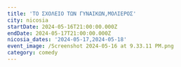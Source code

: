 ```yaml
---
title: 'ΤΟ ΣΧΟΛΕΙΟ ΤΩΝ ΓΥΝΑΙΚΩΝ,ΜΟΛΙΕΡΟΣ'
city: nicosia
startDate: 2024-05-16T21:00:00.000Z
endDate: 2024-05-17T21:00:00.000Z
nicosia_dates: '2024-05-17,2024-05-18'
event_image: /Screenshot 2024-05-16 at 9.33.11 PM.png
category: comedy
---
```


